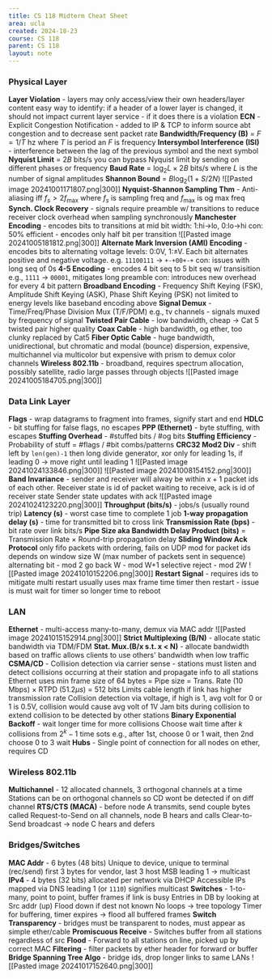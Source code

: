 ```yaml
---
title: CS 118 Midterm Cheat Sheet
area: ucla
created: 2024-18-23
course: CS 118
parent: CS 118
layout: note
---
```

### Physical Layer
**Layer Violation** - layers may only access/view their own headers/layer content
	easy way to identify: if a header of a lower layer is changed, it should not impact current layer service - if it does there is a violation
**ECN** - Explicit Congestion Notification - added to IP & TCP to inform source abt congestion and to decrease sent packet rate
**Bandwidth/Frequency (B)** = $F=1/T$ hz
	where $T$ is period an $F$ is frequency
**Intersymbol Interference (ISI)** - interference between the lag of the previous symbol and the next symbol
**Nyquist Limit** = $2B$ bits/s
	you can bypass Nyquist limit by sending on different phases or frequency
**Baud Rate** = $\log_2 L\times 2B$ bits/s
	where $L$ is the number of signal amplitudes
**Shannon Bound** = $B\log_2 (1+S/2N)$
	![[Pasted image 20241001171807.png|300]]
**Nyquist-Shannon Sampling Thm** - Anti-aliasing iff $f_s\gt 2f_{\max}$
	where $f_s$ is sampling freq and $f_\max$ is og max freq
**Synch. Clock Recovery** - signals require preamble w/ transitions to reduce receiver clock overhead when sampling synchronously
**Manchester Encoding** - encodes bits to transitions at mid bit width: 1:hi->lo, 0:lo->hi
	con: 50% efficient - encodes only half bit per transition ![[Pasted image 20241005181812.png|300]]
**Alternate Mark Inversion (AMI) Encoding** - encodes bits to alternating voltage levels: 0:0V, 1:$\pm$V. Each bit alternates positive and negative voltage.
	e.g. `11100111` -> `+-+00+-+`
	con: issues with long seq of 0s
**4-5 Encoding** - encodes 4 bit seq to 5 bit seq w/ transisition
	e.g., `1111` -> `00001`, mitigates long preamble
	con: introduces new overhead for every 4 bit pattern
**Broadband Encoding** - Frequency Shift Keying (FSK), Amplitude Shift Keying (ASK), Phase Shift Keying (PSK)
	not limited to energy levels like baseband encoding above
**Signal Demux** - Time/Freq/Phase Division Mux (T/F/PDM)
	e.g., tv channels - signals muxed by frequency of signal
**Twisted Pair Cable** - low bandwidth, cheap -> Cat 5 twisted pair higher quality
**Coax Cable** - high bandwidth, og ether, too clunky replaced by Cat5
**Fiber Optic Cable** - huge bandwidth, unidirectional, but chromatic and modal (bounce) dispersion, expensive, multichannel via multicolor but expensive with prism to demux color channels
**Wireless 802.11b** - broadband, requires spectrum allocation, possibly satellite, radio large passes through objects
![[Pasted image 20241005184705.png|300]]

### Data Link Layer
**Flags** - wrap datagrams to fragment into frames, signify start and end
**HDLC** - bit stuffing for false flags, no escapes
**PPP (Ethernet)** - byte stuffing, with escapes
**Stuffing Overhead** - \#stuffed bits / \#og bits
**Stuffing Efficiency** - Probability of stuff = \#flags / \#bit combs/patterns
**CRC32 Mod2 Div** - shift left by `len(gen)-1` then long divide generator, xor only for leading 1s, if leading 0 -> move right until leading 1 ![[Pasted image 20241024133846.png|300]]
	![[Pasted image 20241008154152.png|300]]
**Band Invariance** - sender and receiver will alway be within $x+1$ packet ids of each other.
	Receiver state is id of packet waiting to receive, ack is id of receiver state
	Sender state updates with ack ![[Pasted image 20241024123220.png|300]]
**Throughput (bits/s)** - jobs/s (usually round trip)
**Latency (s)** - worst case time to complete 1 job
**1-way propagation delay (s)** - time for transmitted bit to cross link
**Transmission Rate (bps)** - bit rate over link bits/s
**Pipe Size aka Bandwidth Delay Product (bits)** = Transmission Rate $\times$ Round-trip propagation delay
**Sliding Window Ack Protocol**
	only fifo packets with ordering, fails on UDP
	mod for packet ids depends on window size W (max number of packets sent in sequence)
	alternating bit - mod 2
	go back W - mod W+1
	selective reject - mod 2W
	![[Pasted image 20241010152206.png|300]]
**Restart Signal** - requires ids to mitigate multi restart
	usually uses max frame time timer then restart - issue is must wait for timer so longer time to reboot

### LAN
**Ethernet** - multi-access many-to-many, demux via MAC addr
	![[Pasted image 20241015152914.png|300]]
**Strict Multiplexing (B/N)** - allocate static bandwidth via TDM/FDM
**Stat. Mux.(B/x s.t. x < N)** - allocate bandwidth based on traffic
	allows clients to use others' bandwidth when low traffic
**CSMA/CD** - Collision detection via carrier sense - stations must listen and detect collisions occurring at their station and propagate info to all stations
	Ethernet uses min frame size of 64 bytes = Pipe size = Trans. Rate (10 Mbps) $\times$ RTPD (51.2$\mu s$) = 512 bits
	Limits cable length if link has higher transmission rate
	Collision detection via voltage, if high is 1, avg volt for 0 or 1 is 0.5V, collision would cause avg volt of 1V
	Jam bits during collision to extend collision to be detected by other stations
**Binary Exponential Backoff** - wait longer time for more collisions
	Choose wait time after $k$ collisions from $2^k-1$ time sots
	e.g., after 1st, choose 0 or 1 wait, then 2nd choose 0 to 3 wait
**Hubs** - Single point of connection for all nodes on ether, requires CD
### Wireless 802.11b
**Multichannel** - 12 allocated channels, 3 orthogonal channels at a time
	Stations can be on orthogonal channels so CD wont be detected if on diff channel
**RTS/CTS (MACA)** - before node A transmits, send couple bytes called Request-to-Send on all channels, node B hears and calls Clear-to-Send broadcast -> node C hears and defers

### Bridges/Switches
**MAC Addr** - 6 bytes (48 bits)
	Unique to device, unique to terminal (rec/send)
	first 3 bytes for vendor, last 3 host
	MSB leading 1 -> multicast
**IPv4** - 4 bytes (32 bits)
	allocated per network via DHCP
	Accessible IPs mapped via DNS
	leading 1 (or `1110`) signifies multicast
**Switches** - 1-to-many, point to point, buffer frames if link is busy
	Entries in DB by looking at Src addr (up)
	Flood down if dest not known
	No loops -> tree topology
	Timer for buffering, timer expires -> flood all buffered frames
**Switch Transparency** - bridges must be transparent to nodes, must appear as simple ether/cable
**Promiscuous Receive** - Switches buffer from all stations regardless of src
**Flood** - Forward to all stations on line, picked up by correct MAC
**Filtering** - filter packets by ether header for forward or buffer
**Bridge Spanning Tree Algo** - bridge ids, drop longer links to same LANs
	![[Pasted image 20241017152640.png|300]]



